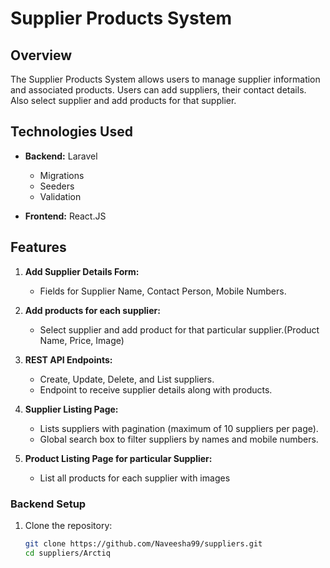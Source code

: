 # Supplier Products System

## Overview

The Supplier Products System allows users to manage supplier information and associated products. Users can add suppliers, their contact details. Also select supplier and add products for that supplier.

## Technologies Used

- **Backend:** Laravel
  - Migrations
  - Seeders
  - Validation

- **Frontend:** React.JS

## Features

1. **Add Supplier Details Form:**
   - Fields for Supplier Name, Contact Person, Mobile Numbers.

2. **Add products for each supplier:**
   - Select supplier and add product for that particular supplier.(Product Name, Price, Image)

3. **REST API Endpoints:**
   - Create, Update, Delete, and List suppliers.
   - Endpoint to receive supplier details along with products.

4. **Supplier Listing Page:**
   - Lists suppliers with pagination (maximum of 10 suppliers per page).
   - Global search box to filter suppliers by names and mobile numbers.

5. **Product Listing Page for particular Supplier:**
   - List all products for each supplier with images


### Backend Setup

1. Clone the repository:

   ```bash
   git clone https://github.com/Naveesha99/suppliers.git
   cd suppliers/Arctiq
